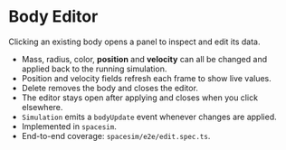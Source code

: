 # Body Editor

Clicking an existing body opens a panel to inspect and edit its data.

- Mass, radius, color, **position** and **velocity** can all be changed and applied back to the running simulation.
- Position and velocity fields refresh each frame to show live values.
- Delete removes the body and closes the editor.
- The editor stays open after applying and closes when you click elsewhere.
- `Simulation` emits a `bodyUpdate` event whenever changes are applied.
- Implemented in `spacesim`.
- End-to-end coverage: `spacesim/e2e/edit.spec.ts`.
